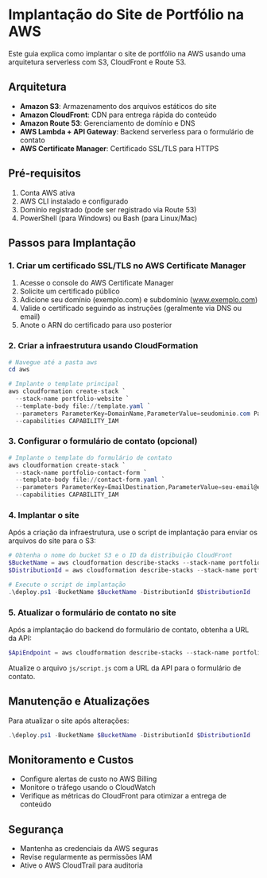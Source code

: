 # Implantação do Site de Portfólio na AWS

Este guia explica como implantar o site de portfólio na AWS usando uma arquitetura serverless com S3, CloudFront e Route 53.

## Arquitetura

- **Amazon S3**: Armazenamento dos arquivos estáticos do site
- **Amazon CloudFront**: CDN para entrega rápida do conteúdo
- **Amazon Route 53**: Gerenciamento de domínio e DNS
- **AWS Lambda + API Gateway**: Backend serverless para o formulário de contato
- **AWS Certificate Manager**: Certificado SSL/TLS para HTTPS

## Pré-requisitos

1. Conta AWS ativa
2. AWS CLI instalado e configurado
3. Domínio registrado (pode ser registrado via Route 53)
4. PowerShell (para Windows) ou Bash (para Linux/Mac)

## Passos para Implantação

### 1. Criar um certificado SSL/TLS no AWS Certificate Manager

1. Acesse o console do AWS Certificate Manager
2. Solicite um certificado público
3. Adicione seu domínio (exemplo.com) e subdomínio (www.exemplo.com)
4. Valide o certificado seguindo as instruções (geralmente via DNS ou email)
5. Anote o ARN do certificado para uso posterior

### 2. Criar a infraestrutura usando CloudFormation

```powershell
# Navegue até a pasta aws
cd aws

# Implante o template principal
aws cloudformation create-stack `
  --stack-name portfolio-website `
  --template-body file://template.yaml `
  --parameters ParameterKey=DomainName,ParameterValue=seudominio.com ParameterKey=CertificateArn,ParameterValue=seu-certificado-arn `
  --capabilities CAPABILITY_IAM
```

### 3. Configurar o formulário de contato (opcional)

```powershell
# Implante o template do formulário de contato
aws cloudformation create-stack `
  --stack-name portfolio-contact-form `
  --template-body file://contact-form.yaml `
  --parameters ParameterKey=EmailDestination,ParameterValue=seu-email@exemplo.com `
  --capabilities CAPABILITY_IAM
```

### 4. Implantar o site

Após a criação da infraestrutura, use o script de implantação para enviar os arquivos do site para o S3:

```powershell
# Obtenha o nome do bucket S3 e o ID da distribuição CloudFront
$BucketName = aws cloudformation describe-stacks --stack-name portfolio-website --query "Stacks[0].Outputs[?OutputKey=='S3BucketName'].OutputValue" --output text
$DistributionId = aws cloudformation describe-stacks --stack-name portfolio-website --query "Stacks[0].Outputs[?OutputKey=='CloudFrontDistributionId'].OutputValue" --output text

# Execute o script de implantação
.\deploy.ps1 -BucketName $BucketName -DistributionId $DistributionId
```

### 5. Atualizar o formulário de contato no site

Após a implantação do backend do formulário de contato, obtenha a URL da API:

```powershell
$ApiEndpoint = aws cloudformation describe-stacks --stack-name portfolio-contact-form --query "Stacks[0].Outputs[?OutputKey=='ApiEndpoint'].OutputValue" --output text
```

Atualize o arquivo `js/script.js` com a URL da API para o formulário de contato.

## Manutenção e Atualizações

Para atualizar o site após alterações:

```powershell
.\deploy.ps1 -BucketName $BucketName -DistributionId $DistributionId
```

## Monitoramento e Custos

- Configure alertas de custo no AWS Billing
- Monitore o tráfego usando o CloudWatch
- Verifique as métricas do CloudFront para otimizar a entrega de conteúdo

## Segurança

- Mantenha as credenciais da AWS seguras
- Revise regularmente as permissões IAM
- Ative o AWS CloudTrail para auditoria